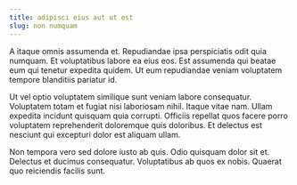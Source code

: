 ```yaml
---
title: adipisci eius aut ut est
slug: non numquam
---
```


A itaque omnis assumenda et. Repudiandae ipsa perspiciatis odit quia numquam. Et voluptatibus labore ea eius eos. Est assumenda qui beatae eum qui tenetur expedita quidem. Ut eum repudiandae veniam voluptatem tempore blanditiis pariatur id.

Ut vel optio voluptatem similique sunt veniam labore consequatur. Voluptatem totam et fugiat nisi laboriosam nihil. Itaque vitae nam. Ullam expedita incidunt quisquam quia corrupti. Officiis repellat quos facere porro voluptatem reprehenderit doloremque quis doloribus. Et delectus est nesciunt qui excepturi dolor est aliquam ullam.

Non tempora vero sed dolore iusto ab quis. Odio quisquam dolor sit et. Delectus et ducimus consequatur. Voluptatibus ab quos ex nobis. Quaerat quo reiciendis facilis sunt.
